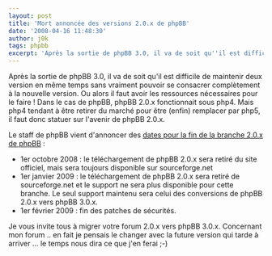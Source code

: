 ```yaml
---
layout: post
title: 'Mort annoncée des versions 2.0.x de phpBB'
date: '2008-04-16 11:48:30'
author: j0k
tags: phpbb
excerpt: 'Après la sortie de phpBB 3.0, il va de soit qu''il est difficile de maintenir deux version en même temps sans vraiment pouvoir se consacrer complètement à la nouvelle version. Ou alors il faut avoir les ressources nécessaires pour le faire !   Dans le cas de phpBB, phpBB 2.0.x fonctionnait sous php4. Mais php4 tendant à être retirer du marché pour être (enfin) remplacer      ...'
---
```


Après la sortie de phpBB 3.0, il va de soit qu'il est difficile de maintenir deux version en même temps sans vraiment pouvoir se consacrer complètement à la nouvelle version. Ou alors il faut avoir les ressources nécessaires pour le faire !   Dans le cas de phpBB, phpBB 2.0.x fonctionnait sous php4. Mais php4 tendant à être retirer du marché pour être (enfin) remplacer par php5, il faut donc statuer sur l'avenir de phpBB 2.0.x.

Le staff de phpBB vient d'annoncer des [dates pour la fin de la branche 2.0.x de phpBB](http://www.phpbb.com/community/viewtopic.php?f=14&t=900655) :
* 1er octobre 2008 : le téléchargement de phpBB 2.0.x sera retiré du site officiel, mais sera toujours disponible sur sourceforge.net
* 1er janvier 2009 : le téléchargement de phpBB 2.0.x sera retiré de sourceforge.net et le support ne sera plus disponible pour cette branche. Le seul support maintenu sera celui des conversions de phpBB 2.0.x vers phpBB 3.0.x.
* 1er février 2009 : fin des patches de sécurités.

Je vous invite tous à migrer votre forum 2.0.x vers phpBB 3.0.x.   Concernant mon forum .. en fait je pensais le changer avec la future version qui tarde à arriver ... le temps nous dira ce que j'en ferai ;-)
